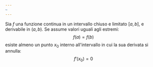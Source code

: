```yaml
---
~
---
```

Sia $f$ una funzione continua in un intervallo chiuso e limitato $[a,b]$, e derivabile in $(a,b)$. 
Se assume valori uguali agli estremi:
$$
f(a)=f(b)
$$
esiste almeno un punto $x_{0}$ interno all'intervallo in cui la sua derivata si annulla:
$$
f'(x_{0})=0
$$
